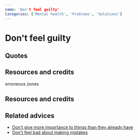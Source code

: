 ```yaml
---
name: 'Don't feel guilty'
Categories: ['Mental health', 'Problems', 'Solutions']
---
```

# Don't feel guilty


## Quotes

## Resources and credits
erroneous zones
## Resources and credits

## Related advices

- [Don't give more importance to things than they already have](../Don't%20give%20more%20importance%20to%20things%20than%20they%20already%20have/index.md)
- [Don't feel bad about making mistakes](../Don’t%20feel%20bad%20about%20making%20mistakes/index.md)